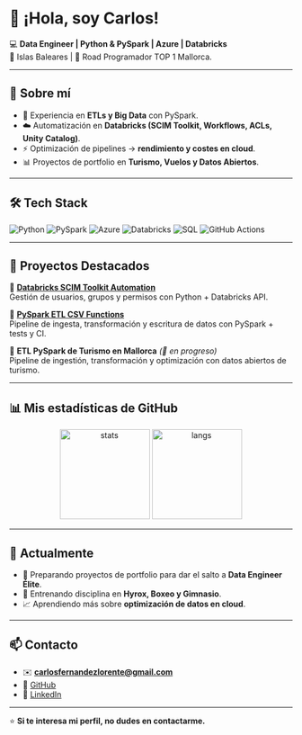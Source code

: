 # 👋 ¡Hola, soy Carlos!  

💻 **Data Engineer | Python & PySpark | Azure | Databricks**  
📍 Islas Baleares | 🚀 Road Programador TOP 1 Mallorca. 

---

## 🚀 Sobre mí
- 🐍 Experiencia en **ETLs y Big Data** con PySpark.  
- ☁️ Automatización en **Databricks (SCIM Toolkit, Workflows, ACLs, Unity Catalog)**.  
- ⚡ Optimización de pipelines → **rendimiento y costes en cloud**.  
- 📊 Proyectos de portfolio en **Turismo, Vuelos y Datos Abiertos**.  

---

## 🛠️ Tech Stack
![Python](https://img.shields.io/badge/Python-3776AB?style=for-the-badge&logo=python&logoColor=white)
![PySpark](https://img.shields.io/badge/PySpark-FDEE21?style=for-the-badge&logo=apachespark&logoColor=black)
![Azure](https://img.shields.io/badge/Azure-0089D6?style=for-the-badge&logo=microsoftazure&logoColor=white)
![Databricks](https://img.shields.io/badge/Databricks-FF3621?style=for-the-badge&logo=databricks&logoColor=white)
![SQL](https://img.shields.io/badge/SQL-316192?style=for-the-badge&logo=postgresql&logoColor=white)
![GitHub Actions](https://img.shields.io/badge/GitHub_Actions-2088FF?style=for-the-badge&logo=githubactions&logoColor=white)

---

## 📂 Proyectos Destacados
🔹 [**Databricks SCIM Toolkit Automation**](https://github.com/PythonCFL/databricks-scim-toolkit)  
Gestión de usuarios, grupos y permisos con Python + Databricks API.  

🔹 [**PySpark ETL CSV Functions**](https://github.com/PythonCFL/pyspark-etl)  
Pipeline de ingesta, transformación y escritura de datos con PySpark + tests y CI.

🔹 **ETL PySpark de Turismo en Mallorca** *(🚧 en progreso)*  
Pipeline de ingestión, transformación y optimización con datos abiertos de turismo.  

---

## 📊 Mis estadísticas de GitHub
<p align="center">
  <img src="https://github-readme-stats.vercel.app/api?username=PythonCFL&show_icons=true&theme=radical" alt="stats" height="160"/>
  <img src="https://github-readme-stats.vercel.app/api/top-langs/?username=PythonCFL&layout=compact&theme=radical" alt="langs" height="160"/>
</p>

---

## 🌱 Actualmente
- 🎯 Preparando proyectos de portfolio para dar el salto a **Data Engineer Élite**.  
- 🥊 Entrenando disciplina en **Hyrox, Boxeo y Gimnasio**.  
- 📈 Aprendiendo más sobre **optimización de datos en cloud**.  

---

## 📫 Contacto
- ✉️ **carlosfernandezlorente@gmail.com**  
- 🐙 [GitHub](https://github.com/PythonCFL)  
- 💼 [LinkedIn](https://www.linkedin.com/in/cfl-python/)  

---

⭐ **Si te interesa mi perfil, no dudes en contactarme.**
